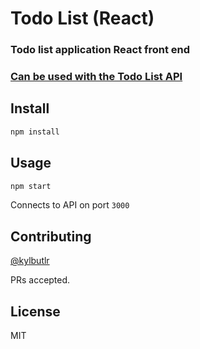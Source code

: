 # Todo List (React)
### Todo list application React front end
### [Can be used with the Todo List API](https://github.com/kylbutlr/todo-list-api)

## Install

```bash
npm install
```

## Usage

```bash
npm start
```

Connects to API on port `3000`

## Contributing

[@kylbutlr](https://github.com/kylbutlr)

PRs accepted.

## License

MIT
